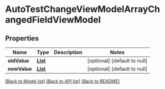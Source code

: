 # AutoTestChangeViewModelArrayChangedFieldViewModel
## Properties

| Name | Type | Description | Notes |
|------------ | ------------- | ------------- | -------------|
| **oldValue** | [**List**](AutoTestChangeViewModel.md) |  | [optional] [default to null] |
| **newValue** | [**List**](AutoTestChangeViewModel.md) |  | [optional] [default to null] |

[[Back to Model list]](../README.md#documentation-for-models) [[Back to API list]](../README.md#documentation-for-api-endpoints) [[Back to README]](../README.md)

